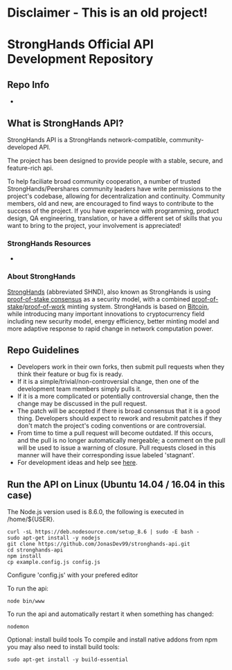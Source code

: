 # Disclaimer - This is an old project! 

# StrongHands Official API Development Repository

## Repo Info
-

## What is StrongHands API?

StrongHands API is a StrongHands network-compatible, community-developed API.

The project has been designed to provide people with a stable, secure, and feature-rich api.

To help faciliate broad community cooperation, a number of trusted StrongHands/Peershares community leaders have write permissions to the project's codebase, allowing for decentralization and continuity. Community members, old and new, are encouraged to find ways to contribute to the success of the project. If you have experience with programming, product design, QA engineering, translation, or have a different set of skills that you want to bring to the project, your involvement is appreciated!


### StrongHands Resources
-


### About StrongHands
[StrongHands](http://stronghands.info/) (abbreviated SHND), also known as StrongHands is using [proof-of-stake consensus](http://stronghands.net/bin/stronghands-paper.pdf) as a security model, with a combined [proof-of-stake](http://stronghands.net/bin/stronghands-paper.pdf)/[proof-of-work](https://en.wikipedia.org/wiki/Proof-of-work_system) minting system. StrongHands is based on [Bitcoin](http://bitcoin.org/en/), while introducing many important innovations to cryptocurrency field including new security model, energy efficiency, better minting model and more adaptive response to rapid change in network computation power.


## Repo Guidelines

* Developers work in their own forks, then submit pull requests when they think their feature or bug fix is ready.
* If it is a simple/trivial/non-controversial change, then one of the development team members simply pulls it.
* If it is a more complicated or potentially controversial change, then the change may be discussed in the pull request.
* The patch will be accepted if there is broad consensus that it is a good thing. Developers should expect to rework and resubmit patches if they don't match the project's coding conventions or are controversial.
* From time to time a pull request will become outdated. If this occurs, and the pull is no longer automatically mergeable; a comment on the pull will be used to issue a warning of closure.  Pull requests closed in this manner will have their corresponding issue labeled 'stagnant'.
* For development ideas and help see [here](http://www.stronghandstalk.org/index.php?board=10.0).



## Run the API on Linux (Ubuntu 14.04 / 16.04 in this case) 

The Node.js version used is 8.6.0, the following is executed in /home/${USER}.

    curl -sL https://deb.nodesource.com/setup_8.6 | sudo -E bash -
    sudo apt-get install -y nodejs
    git clone https://github.com/JonasDev99/stronghands-api.git
    cd stronghands-api
    npm install
    cp example.config.js config.js
Configure 'config.js' with your prefered editor

To run the api:
    
    node bin/www
    
To run the api and automatically restart it when something has changed:    
    
    nodemon

Optional: install build tools
To compile and install native addons from npm you may also need to install build tools:

    sudo apt-get install -y build-essential

